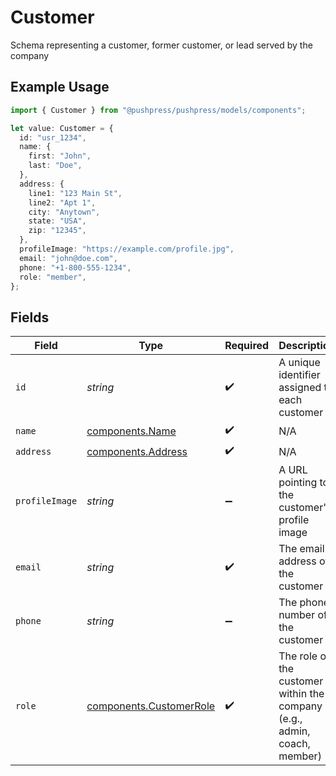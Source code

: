 # Customer

Schema representing a customer, former customer, or lead served by the company

## Example Usage

```typescript
import { Customer } from "@pushpress/pushpress/models/components";

let value: Customer = {
  id: "usr_1234",
  name: {
    first: "John",
    last: "Doe",
  },
  address: {
    line1: "123 Main St",
    line2: "Apt 1",
    city: "Anytown",
    state: "USA",
    zip: "12345",
  },
  profileImage: "https://example.com/profile.jpg",
  email: "john@doe.com",
  phone: "+1-800-555-1234",
  role: "member",
};
```

## Fields

| Field                                                                    | Type                                                                     | Required                                                                 | Description                                                              |
| ------------------------------------------------------------------------ | ------------------------------------------------------------------------ | ------------------------------------------------------------------------ | ------------------------------------------------------------------------ |
| `id`                                                                     | *string*                                                                 | :heavy_check_mark:                                                       | A unique identifier assigned to each customer                            |
| `name`                                                                   | [components.Name](../../models/components/name.md)                       | :heavy_check_mark:                                                       | N/A                                                                      |
| `address`                                                                | [components.Address](../../models/components/address.md)                 | :heavy_check_mark:                                                       | N/A                                                                      |
| `profileImage`                                                           | *string*                                                                 | :heavy_minus_sign:                                                       | A URL pointing to the customer's profile image                           |
| `email`                                                                  | *string*                                                                 | :heavy_check_mark:                                                       | The email address of the customer                                        |
| `phone`                                                                  | *string*                                                                 | :heavy_minus_sign:                                                       | The phone number of the customer                                         |
| `role`                                                                   | [components.CustomerRole](../../models/components/customerrole.md)       | :heavy_check_mark:                                                       | The role of the customer within the company (e.g., admin, coach, member) |